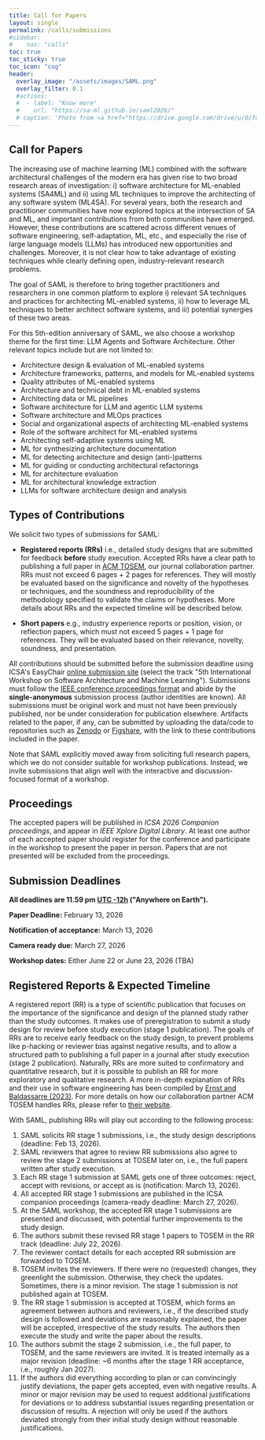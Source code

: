 ```yaml
---
title: Call for Papers
layout: single
permalink: /calls/submissions
#sidebar: 
#    nav: "calls"
toc: true
toc_sticky: true
toc_icon: "cog"
header:
  overlay_image: "/assets/images/SAML.png"
  overlay_filter: 0.1
  #actions:
  #  - label: "Know more"
  #    url: "https://sa-ml.github.io/saml2026/"
  # caption: 'Photo from <a href="https://drive.google.com/drive/u/0/folders/10XXSEjTNDmrwU0tqL58la1n3YlE-g4V8">EMNLP 2023 Website Image.png</a> '
---
```



## Call for Papers

The increasing use of machine learning (ML) combined with the software architectural challenges of the modern era has given rise to two broad research areas of investigation:
i) software architecture for ML-enabled systems (SA4ML) and ii) using ML techniques to improve the architecting of any software system (ML4SA). For several years, both the research and practitioner communities have now explored topics at the intersection of SA and ML, and important contributions from both communities have emerged. However, these contributions are scattered across different venues of software engineering, self-adaptation, ML, etc., and especially the rise of large language models (LLMs) has introduced new opportunities and challenges. Moreover, it is not clear how to take advantage of existing techniques while clearly defining open, industry-relevant research problems.


The goal of SAML is therefore to bring together practitioners and researchers in one common platform to explore i) relevant SA techniques and practices for architecting ML-enabled systems, ii) how to leverage ML techniques to better architect software systems, and iii) potential synergies of these two areas. 


For this 5th-edition anniversary of SAML, we also choose a workshop theme for the first
time: LLM Agents and Software Architecture. Other relevant topics include but are not limited to:


+ Architecture design & evaluation of ML-enabled systems
+ Architecture frameworks, patterns, and models for ML-enabled systems
+ Quality attributes of ML-enabled systems
+ Architecture and technical debt in ML-enabled systems
+ Architecting data or ML pipelines
+ Software architecture for LLM and agentic LLM systems
+ Software architecture and MLOps practices
+ Social and organizational aspects of architecting ML-enabled systems
+ Role of the software architect for ML-enabled systems
+ Architecting self-adaptive systems using ML
+ ML for synthesizing architecture documentation
+ ML for detecting architecture and design (anti-)patterns
+ ML for guiding or conducting architectural refactorings
+ ML for architecture evaluation
+ ML for architectural knowledge extraction
+ LLMs for software architecture design and analysis


## Types of Contributions
We solicit two types of submissions for SAML:

+ **Registered reports (RRs)** i.e., detailed study designs that are submitted for feedback **before** study execution.
Accepted RRs have a clear path to publishing a full paper in [ACM TOSEM](https://dl.acm.org/journal/tosem/registered-papers), our journal collaboration partner. RRs must not exceed 6 pages + 2 pages for references. They will mostly be evaluated based on the significance and novelty of the hypotheses or techniques, and the soundness and reproducibility of the methodology specified to validate the claims or hypotheses. More details about RRs and the expected timeline will be described below.

+ **Short papers**  e.g., industry experience reports or position, vision, or reflection papers, which must not exceed 5 pages + 1 page for references. They will be evaluated based on their relevance, novelty, soundness, and presentation.

All contributions should be submitted before the submission deadline using ICSA's EasyChair [online submission site](https://easychair.org/conferences?conf=icsa2026) (select the track "5th International Workshop on Software Architecture and Machine Learning"). Submissions must follow the [IEEE conference proceedings format](https://www.ieee.org/conferences/publishing/templates.html) and abide by the **single-anonymous** submission process (author identities are known). All submissions must be original work and must not have been previously published, nor be under consideration for publication elsewhere. Artifacts related to the paper, if any, can be submitted by uploading the data/code to repositories such as [Zenodo](https://zenodo.org/) or [Figshare](https://figshare.com/), with the link to these contributions included in the paper.

Note that SAML explicitly moved away from soliciting full research papers, which we do not consider suitable for workshop publications. Instead, we invite submissions that align well with the interactive and discussion-focused format of a workshop.

## Proceedings

The accepted papers will be published in _ICSA 2026 Companion proceedings_, and appear in _IEEE Xplore Digital Library_. At least one author of each accepted paper should register for the conference and participate in the workshop to present the paper in person. Papers that are not presented will be excluded from the proceedings.


## Submission Deadlines 

<b>All deadlines are 11.59 pm <a target="_blank" href="https://www.timeanddate.com/time/zone/timezone/utc-12">UTC -12h</a> ("Anywhere on Earth").</b>

**Paper Deadline:** February 13, 2026

**Notification of acceptance:** March 13, 2026

**Camera ready due:** March 27, 2026

**Workshop dates:** Either June 22 or June 23, 2026 (TBA)

## Registered Reports & Expected Timeline

A registered report (RR) is a type of scientific publication that focuses on the importance of the significance and design of the planned study rather than the study outcomes. It makes use of preregistration to submit a study design for review before study execution (stage 1 publication). The goals of RRs are to receive early feedback on the study design, to prevent problems like p-hacking or reviewer bias against negative results, and to allow a structured path to publishing a full paper in a journal after study execution (stage 2 publication). Naturally, RRs are more suited to confirmatory and quantitative research, but it is possible to publish an RR for more exploratory and qualitative research. A more in-depth explanation of RRs and their use in software engineering has been compiled by [Ernst and Baldassarre (2023)](https://link.springer.com/article/10.1007/s10664-022-10277-5). For more details on how our collaboration partner ACM TOSEM handles RRs, please refer to [their website](https://dl.acm.org/journal/tosem/registered-papers).

With SAML, publishing RRs will play out according to the following process:

1. SAML solicits RR stage 1 submissions, i.e., the study design descriptions (deadline: Feb 13, 2026).
2. SAML reviewers that agree to review RR submissions also agree to review the stage 2 submissions at TOSEM later on, i.e., the full papers written after study execution.
3. Each RR stage 1 submission at SAML gets one of three outcomes: reject, accept with revisions, or accept as is (notification: March 13, 2026).
4. All accepted RR stage 1 submissions are published in the ICSA companion proceedings (camera-ready deadline: March 27, 2026).
5. At the SAML workshop, the accepted RR stage 1 submissions are presented and discussed, with potential further improvements to the study design.
6. The authors submit these revised RR stage 1 papers to TOSEM in the RR track (deadline: July 22, 2026).
7. The reviewer contact details for each accepted RR submission are forwarded to TOSEM.
8. TOSEM invites the reviewers. If there were no (requested) changes, they greenlight the submission. Otherwise, they check the updates. Sometimes, there is a minor revision. The stage 1 submission is not published again at TOSEM.
9. The RR stage 1 submission is accepted at TOSEM, which forms an agreement between authors and reviewers, i.e., if the described study design is followed and deviations are reasonably explained, the paper will be accepted, irrespective of the study results. The authors then execute the study and write the paper about the results.
10. The authors submit the stage 2 submission, i.e., the full paper, to TOSEM, and the same reviewers are invited. It is treated internally as a major revision (deadline: ~6 months after the stage 1 RR acceptance, i.e., roughly Jan 2027).
11. If the authors did everything according to plan or can convincingly justify deviations, the paper gets accepted, even with negative results. A minor or major revision may be used to request additional justifications for deviations or to address substantial issues regarding presentation or discussion of results. A rejection will only be used if the authors deviated strongly from their initial study design without reasonable justifications.


